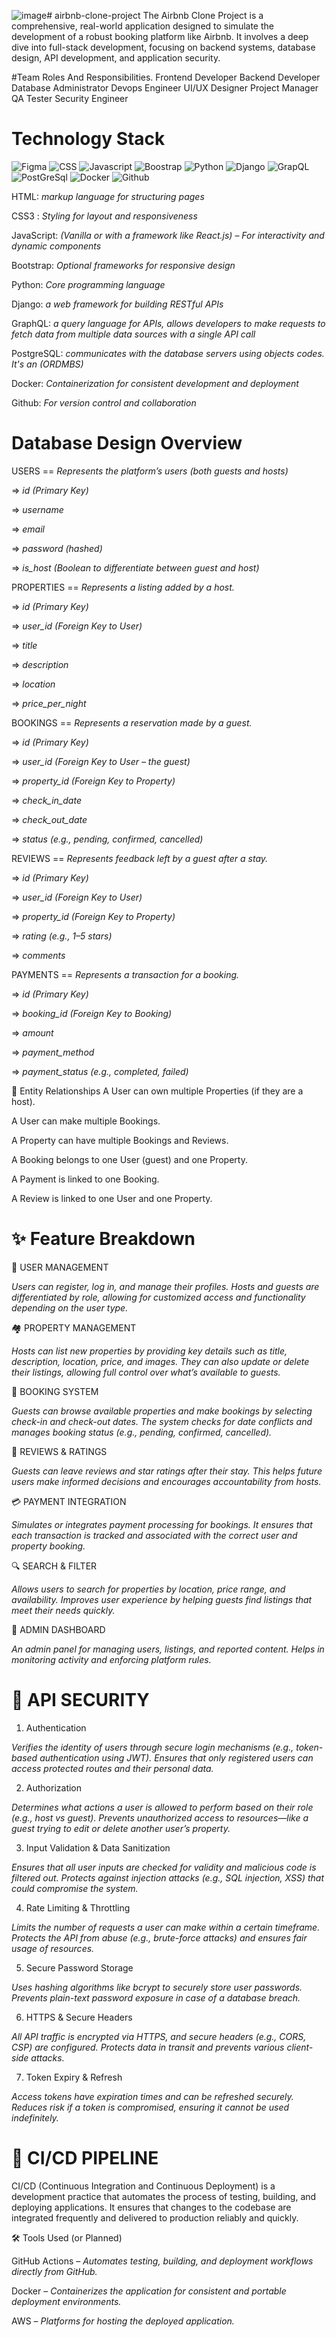![image](https://github.com/user-attachments/assets/7adf64ca-35ac-49d2-9fcf-3ebe121d3abc)# airbnb-clone-project
The Airbnb Clone Project is a comprehensive, real-world application designed to simulate the development of a robust booking platform like Airbnb. 
It involves a deep dive into full-stack development, focusing on backend systems, database design, API development, and application security.

#Team Roles And Responsibilities.
Frontend Developer
Backend Developer
Database Administrator
Devops Engineer
UI/UX Designer
Project Manager
QA Tester
Security Engineer

# Technology Stack
![Figma](https://img.shields.io/badge/Figma-F24E1E?style=for-the-badge&logo=figma&logoColor=white)
![CSS](https://img.shields.io/badge/CSS3-1572B6?style=for-the-badge&logo=css3&logoColor=white)
![Javascript](https://img.shields.io/badge/JavaScript-323330?style=for-the-badge&logo=javascript&logoColor=F7DF1E)
![Boostrap](https://img.shields.io/badge/Bootstrap-563D7C?style=for-the-badge&logo=bootstrap&logoColor=white)
![Python](https://img.shields.io/badge/HTML5-E34F26?style=for-the-badge&logo=html5&logoColor=white)
![Django](https://img.shields.io/badge/Django-092E20?style=for-the-badge&logo=django&logoColor=green)
![GrapQL](https://img.shields.io/badge/GraphQl-E10098?style=for-the-badge&logo=graphql&logoColor=white)
![PostGreSql](https://img.shields.io/badge/PostgreSQL-green?style=for-the-badge)
![Docker](https://img.shields.io/badge/Docker-2CA5E0?style=for-the-badge&logo=docker&logoColor=white)
![Github](https://img.shields.io/badge/GitHub-100000?style=for-the-badge&logo=github&logoColor=white)

HTML: *markup language for structuring pages*

CSS3 : *Styling for layout and responsiveness*

JavaScript: *(Vanilla or with a framework like React.js) – For interactivity and dynamic components*

Bootstrap: *Optional frameworks for responsive design*

Python: *Core programming language*

Django: *a web framework for building RESTful APIs*

GraphQL: *a query language for APIs, allows developers to make requests to fetch data from multiple data sources with a single API call*

PostgreSQL: *communicates with the database servers using objects codes. It's an (ORDMBS)*

Docker: *Containerization for consistent development and deployment*

Github: *For version control and collaboration*


# Database Design Overview

USERS == *Represents the platform’s users (both guests and hosts)*

=> *id (Primary Key)*

=> *username*

=> *email*

=> *password (hashed)*

=> *is_host (Boolean to differentiate between guest and host)*


PROPERTIES == *Represents a listing added by a host.*

=> *id (Primary Key)*

=> *user_id (Foreign Key to User)*

=> *title*

=> *description*

=> *location*

=> *price_per_night*


BOOKINGS == *Represents a reservation made by a guest.*

=> *id (Primary Key)*

=> *user_id (Foreign Key to User – the guest)*

=> *property_id (Foreign Key to Property)*

=> *check_in_date*

=> *check_out_date*

=> *status (e.g., pending, confirmed, cancelled)*


REVIEWS == *Represents feedback left by a guest after a stay.*

=> *id (Primary Key)*

=> *user_id (Foreign Key to User)*

=> *property_id (Foreign Key to Property)*

=> *rating (e.g., 1–5 stars)*

=> *comments*


PAYMENTS == *Represents a transaction for a booking.*

=> *id (Primary Key)*

=> *booking_id (Foreign Key to Booking)*

=> *amount*

=> *payment_method*

=> *payment_status (e.g., completed, failed)*

🔁 Entity Relationships
A User can own multiple Properties (if they are a host).

A User can make multiple Bookings.

A Property can have multiple Bookings and Reviews.

A Booking belongs to one User (guest) and one Property.

A Payment is linked to one Booking.

A Review is linked to one User and one Property.


# ✨ Feature Breakdown

👤 USER MANAGEMENT

*Users can register, log in, and manage their profiles. Hosts and guests are differentiated by role, allowing for customized access and functionality depending on the user type.*

🏘️ PROPERTY MANAGEMENT

*Hosts can list new properties by providing key details such as title, description, location, price, and images. They can also update or delete their listings, allowing full control over what’s available to guests.*

📅 BOOKING SYSTEM

*Guests can browse available properties and make bookings by selecting check-in and check-out dates. The system checks for date conflicts and manages booking status (e.g., pending, confirmed, cancelled).*

💬 REVIEWS & RATINGS

*Guests can leave reviews and star ratings after their stay. This helps future users make informed decisions and encourages accountability from hosts.*

💳 PAYMENT INTEGRATION

*Simulates or integrates payment processing for bookings. It ensures that each transaction is tracked and associated with the correct user and property booking.*

🔍 SEARCH & FILTER

*Allows users to search for properties by location, price range, and availability. Improves user experience by helping guests find listings that meet their needs quickly.*

🧾 ADMIN DASHBOARD

*An admin panel for managing users, listings, and reported content. Helps in monitoring activity and enforcing platform rules.*

# 🔐 API SECURITY

1. Authentication

*Verifies the identity of users through secure login mechanisms (e.g., token-based authentication using JWT).
Ensures that only registered users can access protected routes and their personal data.*

2. Authorization

*Determines what actions a user is allowed to perform based on their role (e.g., host vs guest).
Prevents unauthorized access to resources—like a guest trying to edit or delete another user’s property.*

3. Input Validation & Data Sanitization

*Ensures that all user inputs are checked for validity and malicious code is filtered out.
Protects against injection attacks (e.g., SQL injection, XSS) that could compromise the system.*

4. Rate Limiting & Throttling

*Limits the number of requests a user can make within a certain timeframe.
Protects the API from abuse (e.g., brute-force attacks) and ensures fair usage of resources.*

5. Secure Password Storage

*Uses hashing algorithms like bcrypt to securely store user passwords.
Prevents plain-text password exposure in case of a database breach.*

6. HTTPS & Secure Headers

*All API traffic is encrypted via HTTPS, and secure headers (e.g., CORS, CSP) are configured.
Protects data in transit and prevents various client-side attacks.*

7. Token Expiry & Refresh

*Access tokens have expiration times and can be refreshed securely.
Reduces risk if a token is compromised, ensuring it cannot be used indefinitely.*

# 🚀 CI/CD PIPELINE 

CI/CD (Continuous Integration and Continuous Deployment) is a development practice that automates the process of testing, building, and deploying applications. It ensures that changes to the codebase are integrated frequently and delivered to production reliably and quickly.

🛠️ Tools Used (or Planned)

GitHub Actions – *Automates testing, building, and deployment workflows directly from GitHub.*

Docker – *Containerizes the application for consistent and portable deployment environments.*

AWS – *Platforms for hosting the deployed application.*
